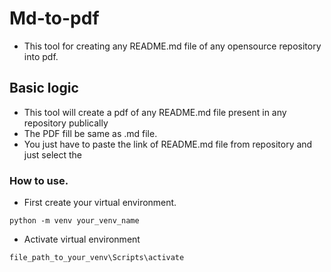 # Md-to-pdf
- This tool for creating any README.md file of any opensource repository into pdf.

## Basic logic
- This tool will create a pdf of any README.md file present in any repository publically
- The PDF fill be same as .md file.
- You just have to paste the link of README.md file from repository and just select the 

### How to use.
- First create your virtual environment.
```
python -m venv your_venv_name
```
- Activate virtual environment
```
file_path_to_your_venv\Scripts\activate
```

